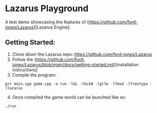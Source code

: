 # Lazarus Playground 
A test demo showcasing the features of (https://github.com/ford-jones/Lazarus)[Lazarus Engine].

## Getting Started:
1. Clone down the Lazarus repo: https://github.com/ford-jones/Lazarus
2. Follow the (https://github.com/ford-jones/Lazarus/blob/main/docs/getting-started.md)[installation instructions]
3. Compile the program:
```
g++ main.cpp game.cpp -o run -lGL -lGLEW -lglfw -lfmod -lfreetype -llazarus
```
4. Once compiled the game world can be launched like so:
```
./run
```
